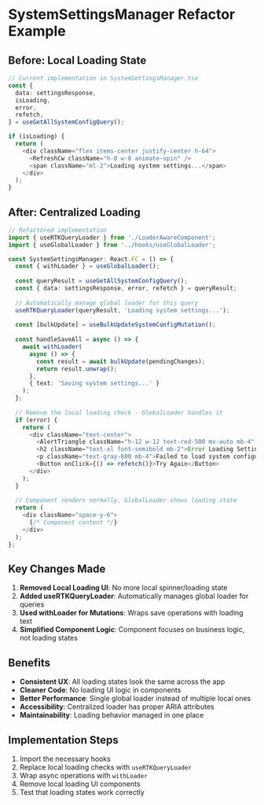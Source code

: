 # SystemSettingsManager Refactor Example

## Before: Local Loading State

```typescript
// Current implementation in SystemSettingsManager.tsx
const {
  data: settingsResponse,
  isLoading,
  error,
  refetch,
} = useGetAllSystemConfigQuery();

if (isLoading) {
  return (
    <div className="flex items-center justify-center h-64">
      <RefreshCw className="h-8 w-8 animate-spin" />
      <span className="ml-2">Loading system settings...</span>
    </div>
  );
}
```

## After: Centralized Loading

```typescript
// Refactored implementation
import { useRTKQueryLoader } from './LoaderAwareComponent';
import { useGlobalLoader } from '../hooks/useGlobalLoader';

const SystemSettingsManager: React.FC = () => {
  const { withLoader } = useGlobalLoader();
  
  const queryResult = useGetAllSystemConfigQuery();
  const { data: settingsResponse, error, refetch } = queryResult;
  
  // Automatically manage global loader for this query
  useRTKQueryLoader(queryResult, 'Loading system settings...');
  
  const [bulkUpdate] = useBulkUpdateSystemConfigMutation();
  
  const handleSaveAll = async () => {
    await withLoader(
      async () => {
        const result = await bulkUpdate(pendingChanges);
        return result.unwrap();
      },
      { text: 'Saving system settings...' }
    );
  };
  
  // Remove the local loading check - GlobalLoader handles it
  if (error) {
    return (
      <div className="text-center">
        <AlertTriangle className="h-12 w-12 text-red-500 mx-auto mb-4" />
        <h2 className="text-xl font-semibold mb-2">Error Loading Settings</h2>
        <p className="text-gray-600 mb-4">Failed to load system configuration</p>
        <Button onClick={() => refetch()}>Try Again</Button>
      </div>
    );
  }
  
  // Component renders normally, GlobalLoader shows loading state
  return (
    <div className="space-y-6">
      {/* Component content */}
    </div>
  );
};
```

## Key Changes Made

1. **Removed Local Loading UI**: No more local spinner/loading state
2. **Added useRTKQueryLoader**: Automatically manages global loader for queries
3. **Used withLoader for Mutations**: Wraps save operations with loading text
4. **Simplified Component Logic**: Component focuses on business logic, not loading states

## Benefits

- **Consistent UX**: All loading states look the same across the app
- **Cleaner Code**: No loading UI logic in components
- **Better Performance**: Single global loader instead of multiple local ones
- **Accessibility**: Centralized loader has proper ARIA attributes
- **Maintainability**: Loading behavior managed in one place

## Implementation Steps

1. Import the necessary hooks
2. Replace local loading checks with `useRTKQueryLoader`
3. Wrap async operations with `withLoader`
4. Remove local loading UI components
5. Test that loading states work correctly